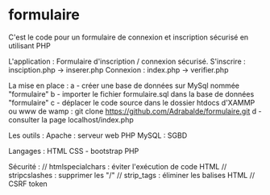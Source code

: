 # formulaire
C'est le code pour un formulaire de connexion et inscription  sécurisé en utilisant PHP 

L'application : Formulaire d'inscription / connexion sécurisé. 
S'inscrire : insciption.php -> inserer.php 
Connexion : index.php -> verifier.php 


La mise en place :
a - créer une base de données sur MySql nommée "formulaire"
b - importer le fichier formulaire.sql dans la base de données "formulaire"
c - déplacer le code source dans le dossier htdocs d'XAMMP ou www de wamp : git clone https://github.com/Adrabalde/formulaire.git
d - consulter la page localhost/index.php 

Les outils :
Apache : serveur web PHP 
MySQL : SGBD 

Langages : 
HTML 
CSS - bootstrap 
PHP 

Sécurité : 
// htmlspecialchars : éviter l'exécution de code HTML 
// stripcslashes : supprimer les "/"
// strip_tags : éliminer les balises HTML 
// CSRF token 



